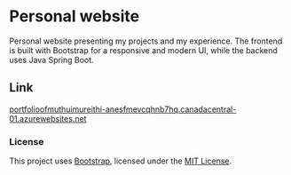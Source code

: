 # Personal website
Personal website presenting my projects and my experience. The frontend is built with Bootstrap for a responsive and modern UI, while the backend uses Java Spring Boot.

## Link
[portfolioofmuthuimureithi-anesfmevcqhnb7hq.canadacentral-01.azurewebsites.net](https://portfolioofmuthuimureithi-anesfmevcqhnb7hq.canadacentral-01.azurewebsites.net/)

### License
This project uses [Bootstrap](https://getbootstrap.com/), licensed under the [MIT License](https://opensource.org/licenses/MIT).

